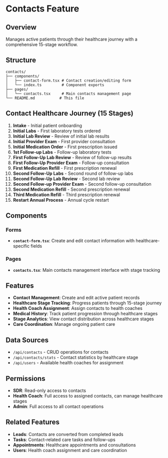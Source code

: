 # Contacts Feature

## Overview
Manages active patients through their healthcare journey with a comprehensive 15-stage workflow.

## Structure
```
contacts/
├── components/
│   ├── contact-form.tsx # Contact creation/editing form
│   └── index.ts         # Component exports
├── pages/
│   └── contacts.tsx     # Main contacts management page
└── README.md           # This file
```

## Contact Healthcare Journey (15 Stages)
1. **Intake** - Initial patient onboarding
2. **Initial Labs** - First laboratory tests ordered
3. **Initial Lab Review** - Review of initial lab results
4. **Initial Provider Exam** - First provider consultation
5. **Initial Medication Order** - First prescription issued
6. **1st Follow-up Labs** - Follow-up laboratory tests
7. **First Follow-Up Lab Review** - Review of follow-up results
8. **First Follow-Up Provider Exam** - Follow-up consultation
9. **First Medication Refill** - First prescription renewal
10. **Second Follow-Up Labs** - Second round of follow-up labs
11. **Second Follow-Up Lab Review** - Second lab review
12. **Second Follow-up Provider Exam** - Second follow-up consultation
13. **Second Medication Refill** - Second prescription renewal
14. **Third Medication Refill** - Third prescription renewal
15. **Restart Annual Process** - Annual cycle restart

## Components

### Forms
- **`contact-form.tsx`**: Create and edit contact information with healthcare-specific fields

### Pages
- **`contacts.tsx`**: Main contacts management interface with stage tracking

## Features
- **Contact Management**: Create and edit active patient records
- **Healthcare Stage Tracking**: Progress patients through 15-stage journey
- **Health Coach Assignment**: Assign contacts to health coaches
- **Medical History**: Track patient progression through healthcare stages
- **Stage Analytics**: View contact distribution across healthcare stages
- **Care Coordination**: Manage ongoing patient care

## Data Sources
- `/api/contacts` - CRUD operations for contacts
- `/api/contacts/stats` - Contact statistics by healthcare stage
- `/api/users` - Available health coaches for assignment

## Permissions
- **SDR**: Read-only access to contacts
- **Health Coach**: Full access to assigned contacts, can manage healthcare stages
- **Admin**: Full access to all contact operations

## Related Features
- **Leads**: Contacts are converted from completed leads
- **Tasks**: Contact-related care tasks and follow-ups
- **Appointments**: Healthcare appointments and consultations
- **Users**: Health coach assignment and care coordination